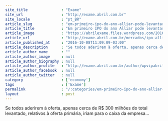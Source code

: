 ```yaml
---
site_title               : "Exame"
site_url                 : "http://exame.abril.com.br"
site_locale              : "pt_BR"
article_slug             : "em-primeiro-ipo-do-ano-alliar-pode-levantar-rs-1-bi-na-bolsa"
article_title            : "Em primeiro IPO do ano Alliar pode levantar R$ 1 bi na bolsa"
article_image            : "https://abrilexame.files.wordpress.com/2016/10/size_960_16_9_alliar.jpg?quality=70&strip=all&w=960"
article_url              : "http://exame.abril.com.br/mercados/ipo-alliar-pode-levantar-1-bi-na-bolsa/"
article_published_at     : "2016-10-08T11:09:09-03:00"
article_description      : "Se todos aderirem à oferta, apenas cerca de R$ 300 milhões do total levantado, relativos à oferta primária, iriam para o caixa da empresa..."
article_author_name      : ""
article_author_image     : null
article_author_biography : null
article_author_profile   : "http://exame.abril.com.br/author/wpvipabril/"
article_author_facebook  : null
article_author_twitter   : null
category                 : ['economy']
tags                     : ['Exame']
permalink                : "/:categories/em-primeiro-ipo-do-ano-alliar-pode-levantar-rs-1-bi-na-bolsa/"
layout                   : post
---
```


Se todos aderirem à oferta, apenas cerca de R$ 300 milhões do total levantado, relativos à oferta primária, iriam para o caixa da empresa...
